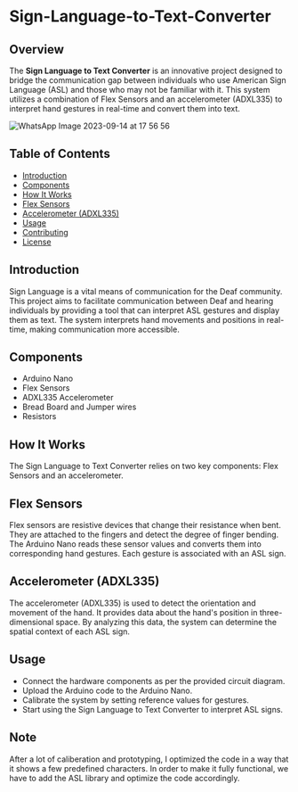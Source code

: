 # Sign-Language-to-Text-Converter

## Overview

The **Sign Language to Text Converter** is an innovative project designed to bridge the communication gap between individuals who use American Sign Language (ASL) and those who may not be familiar with it. This system utilizes a combination of Flex Sensors and an accelerometer (ADXL335) to interpret hand gestures in real-time and convert them into text.

![WhatsApp Image 2023-09-14 at 17 56 56](https://github.com/PranayDesamsetti/Sign-Language-to-Text-Converter/assets/126604281/4aa6a74a-db10-4a3f-8f76-87da92b0c254)

## Table of Contents

- [Introduction](#introduction)
- [Components](#components)
- [How It Works](#how-it-works)
- [Flex Sensors](#flex-sensors)
- [Accelerometer (ADXL335)](#accelerometer-adxl335)
- [Usage](#usage)
- [Contributing](#contributing)
- [License](#license)

## Introduction

Sign Language is a vital means of communication for the Deaf community. This project aims to facilitate communication between Deaf and hearing individuals by providing a tool that can interpret ASL gestures and display them as text. The system interprets hand movements and positions in real-time, making communication more accessible.

## Components

- Arduino Nano
- Flex Sensors
- ADXL335 Accelerometer
- Bread Board and Jumper wires
- Resistors

## How It Works

The Sign Language to Text Converter relies on two key components: Flex Sensors and an accelerometer.

## Flex Sensors

Flex sensors are resistive devices that change their resistance when bent. They are attached to the fingers and detect the degree of finger bending. The Arduino Nano reads these sensor values and converts them into corresponding hand gestures. Each gesture is associated with an ASL sign.

## Accelerometer (ADXL335)

The accelerometer (ADXL335) is used to detect the orientation and movement of the hand. It provides data about the hand's position in three-dimensional space. By analyzing this data, the system can determine the spatial context of each ASL sign.

## Usage

- Connect the hardware components as per the provided circuit diagram.
- Upload the Arduino code to the Arduino Nano.
- Calibrate the system by setting reference values for gestures.
- Start using the Sign Language to Text Converter to interpret ASL signs.

## Note

After a lot of caliberation and prototyping, I optimized the code in a way that it shows a few predefined characters. In order to make it fully functional, we have to add the ASL library and optimize the code accordingly.


